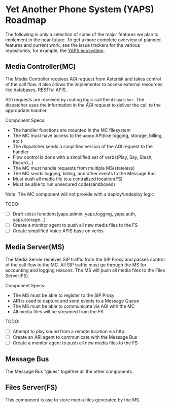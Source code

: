 # Yet Another Phone System (YAPS) Roadmap

The following is only a selection of some of the major features we plan to
implement in the near future. To get a more complete overview of planned features
and current work, see the issue trackers for the various repositories, for example,
the [YAPS ecosystem](https://github.com/fonoster/yaps).

## Media Controller(MC)

The Media Controller receives AGI request from Asterisk and takes control of
the call flow. It also allows the implementor to access external resources like
databases, RESTful APIS.

AGI requests are received by routing logic call the `dispatcher`. The dispatcher
uses the information in the AGI request to deliver the call to the appropriate
handler.

Component Specs:

- The handler functions are mounted in the MC filesystem
- The MC must have access to the `admin` API(like logging, storage, billing, etc.)
- The dispatcher sends a simplified version of the AGI request to the handler
- Flow control is done with a simplified set of verbs(Play, Say, Stash, Record...)
- The MC must handle requests from multiple MS(stateless)
- The MC sends logging, billing, and other events to the Message Bus
- Must push all media file to a centralized location(FS)
- Must be able to run unsecured code(sandboxed)

Note: The MC component will not provide with a deploy/undeploy logic

TODO:

- [ ] Draft `admin` functions(yaps.admin, yaps.logging, yaps.auth, yaps.storage...)
- [ ] Create a monitor agent to push all new media files to the FS
- [ ] Create simplified Voice APIS base on verbs

## Media Server(MS)

The Media Server receives SIP traffic from the SIP Proxy and passes control of the call
flow to the MC. All SIP traffic must go through the MS for accounting and logging
reasons. The MS will push all media files to the Files Server(FS).

Component Specs:

- The MS must be able to register to the SIP Proxy
- ARI is used to capture and send events to a Message Queue
- The MS must be able to communicate via AGI with the MC
- All media files will be streamed from the FS

TODO:

- [ ] Attempt to play sound from a remote location via http
- [ ] Create an ARI agent to communicate with the Message Bus
- [ ] Create a monitor agent to push all new media files to the FS

## Message Bus

The Message Bus "glues" together all the other components.

## Files Server(FS)

This component is use to store media files generated by the MS.
